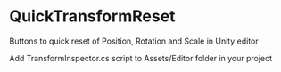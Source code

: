 # QuickTransformReset
Buttons to quick reset of Position, Rotation and Scale in Unity editor

Add TransformInspector.cs script to Assets/Editor folder in your project
